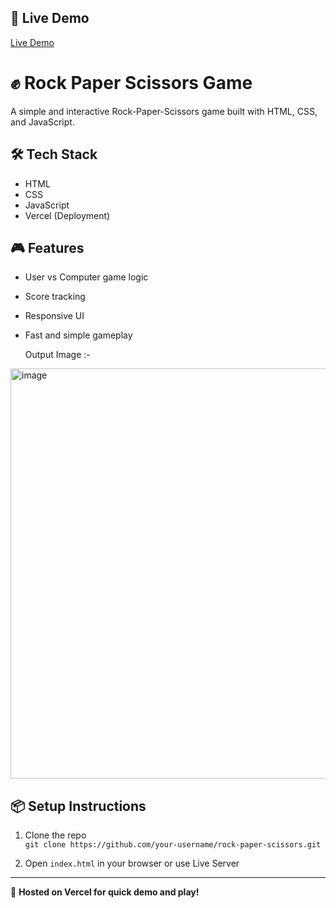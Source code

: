 ## 🚀 Live Demo

[Live Demo](https://rock-paper-scissors-d1o1.vercel.app/)


# ✊ Rock Paper Scissors Game

A simple and interactive Rock-Paper-Scissors game built with HTML, CSS, and JavaScript.

## 🛠 Tech Stack

- HTML
- CSS
- JavaScript
- Vercel (Deployment)

## 🎮 Features

- User vs Computer game logic
- Score tracking
- Responsive UI
- Fast and simple gameplay

  Output Image :-

<img width="1209" height="656" alt="image" src="https://github.com/user-attachments/assets/df496102-2081-4902-838a-5f77c4d9ed3d" />


## 📦 Setup Instructions

1. Clone the repo  
   `git clone https://github.com/your-username/rock-paper-scissors.git`

2. Open `index.html` in your browser or use Live Server

---

🔗 **Hosted on Vercel for quick demo and play!**
